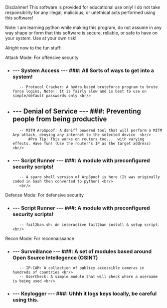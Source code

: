Disclaimer! This software is provided for educational use only! I do not take responsibility for any illegal, malicious, or unethical acts performed using this software!

Note: I am learning python while making this program, do not assume in any way shape or form that this software is secure, reliable, or safe to have on your system. Use at your own risk!



Alright now to the fun stuff:

Attack Mode: For offensive security <br/>
-    ### --- System Access --- ###: All Sorts of ways to get into a system! <br/>
            -- Protocol Cracker: A hydra based bruteforce program to brute force logins, Note!: It is fairly slow and is best to use on simple/default passwords only <br/>

-    ## --- Denial of Service --- ###: Preventing people from being productive <br/>
            -- MITM ArpSpoof: A dsniff powered tool that will perform a MITM Arp attack, denying any internet to the selected device  <br/>
                #Pro Tip: This works on routers too...  with varying effects. Have fun! (Use the router's IP as the target address) <br/>

-    ### --- Script Runner --- ###: A module with preconfigured security scripts! <br/>
            -- A spare shell version of ArpSpoof is here (It was originally coded in bash then converted to python) <br/>
            <br/>

Defense Mode: For defensive security <br/>
-    ### --- Script Runner --- ###: A module with preconfigured security scripts! <br/>
            -- fail2ban.sh: An interactive fail2ban install & setup script.  <br/>

Recon Mode: For reconnaissance <br/>
-    ### --- Surveillance --- ###: A set of modules based around Open Source Intellegence (OSINT) <br/>
            -- IP-CAM: A collection of publicy accessible cameras in hundreds of countries <br/>
            -- UserCheck: A simple module that will check where a username is being used <br/>

-    ### --- Keylogger --- ###: Uhhh it logs keys locally, be careful using this. <br/>